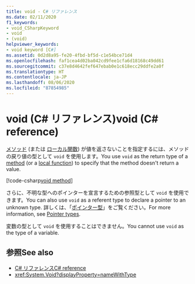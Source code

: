 ```yaml
---
title: void - C# リファレンス
ms.date: 02/11/2020
f1_keywords:
- void_CSharpKeyword
- void
- (void)
helpviewer_keywords:
- void keyword [C#]
ms.assetid: 0d2d8a95-fe20-4fbd-bf5d-c1e54bce71d4
ms.openlocfilehash: faf1cea4d02ba042cd9fee1cfa6d18168c49dd61
ms.sourcegitcommit: c37e8d4642fef647ebab0e1c618ecc29ddfe2a0f
ms.translationtype: HT
ms.contentlocale: ja-JP
ms.lasthandoff: 08/06/2020
ms.locfileid: "87854985"
---
```

# <a name="void-c-reference"></a><span data-ttu-id="6fb2a-102">void (C# リファレンス)</span><span class="sxs-lookup"><span data-stu-id="6fb2a-102">void (C# reference)</span></span>

<span data-ttu-id="6fb2a-103">[メソッド](../../programming-guide/classes-and-structs/methods.md) (または [ローカル関数](../../programming-guide/classes-and-structs/local-functions.md)) が値を返さないことを指定するには、メソッドの戻り値の型として `void` を使用します。</span><span class="sxs-lookup"><span data-stu-id="6fb2a-103">You use `void` as the return type of a [method](../../programming-guide/classes-and-structs/methods.md) (or a [local function](../../programming-guide/classes-and-structs/local-functions.md)) to specify that the method doesn't return a value.</span></span>

[!code-csharp[void method](snippets/VoidType.cs#VoidExample)]

<span data-ttu-id="6fb2a-104">さらに、不明な型へのポインターを宣言するための参照型として `void` を使用できます。</span><span class="sxs-lookup"><span data-stu-id="6fb2a-104">You can also use `void` as a referent type to declare a pointer to an unknown type.</span></span> <span data-ttu-id="6fb2a-105">詳しくは、「[ポインター型](../../programming-guide/unsafe-code-pointers/pointer-types.md)」をご覧ください。</span><span class="sxs-lookup"><span data-stu-id="6fb2a-105">For more information, see [Pointer types](../../programming-guide/unsafe-code-pointers/pointer-types.md).</span></span>

<span data-ttu-id="6fb2a-106">変数の型として `void` を使用することはできません。</span><span class="sxs-lookup"><span data-stu-id="6fb2a-106">You cannot use `void` as the type of a variable.</span></span>

## <a name="see-also"></a><span data-ttu-id="6fb2a-107">参照</span><span class="sxs-lookup"><span data-stu-id="6fb2a-107">See also</span></span>

- [<span data-ttu-id="6fb2a-108">C# リファレンス</span><span class="sxs-lookup"><span data-stu-id="6fb2a-108">C# reference</span></span>](../index.md)
- <xref:System.Void?displayProperty=nameWithType>
